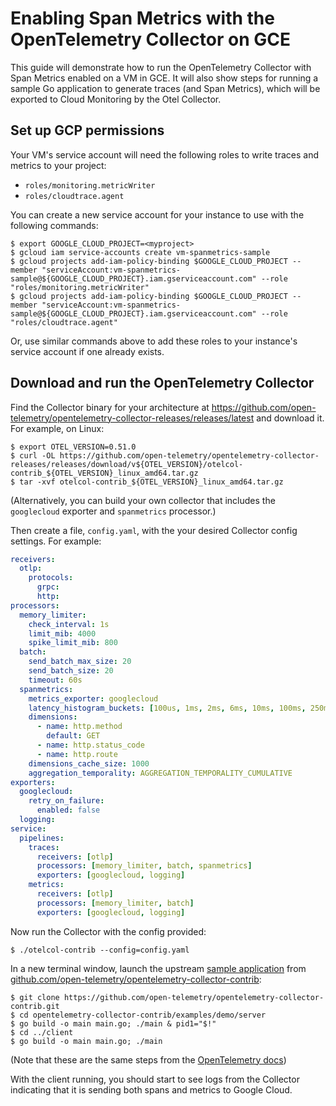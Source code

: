 # Enabling Span Metrics with the OpenTelemetry Collector on GCE

This guide will demonstrate how to run the OpenTelemetry Collector with Span Metrics enabled on 
a VM in GCE. It will also show steps for running a sample Go application to generate traces (and 
Span Metrics), which will be exported to Cloud Monitoring by the Otel Collector.

## Set up GCP permissions

Your VM's service account will need the following roles to write traces and metrics to your project:

* `roles/monitoring.metricWriter`
* `roles/cloudtrace.agent`

You can create a new service account for your instance to use with the following commands:

```
$ export GOOGLE_CLOUD_PROJECT=<myproject>
$ gcloud iam service-accounts create vm-spanmetrics-sample
$ gcloud projects add-iam-policy-binding $GOOGLE_CLOUD_PROJECT --member "serviceAccount:vm-spanmetrics-sample@${GOOGLE_CLOUD_PROJECT}.iam.gserviceaccount.com" --role "roles/monitoring.metricWriter"
$ gcloud projects add-iam-policy-binding $GOOGLE_CLOUD_PROJECT --member "serviceAccount:vm-spanmetrics-sample@${GOOGLE_CLOUD_PROJECT}.iam.gserviceaccount.com" --role "roles/cloudtrace.agent"
```

Or, use similar commands above to add these roles to your instance's service account if one already exists.

## Download and run the OpenTelemetry Collector

Find the Collector binary for your architecture at https://github.com/open-telemetry/opentelemetry-collector-releases/releases/latest 
and download it. For example, on Linux:

```
$ export OTEL_VERSION=0.51.0
$ curl -OL https://github.com/open-telemetry/opentelemetry-collector-releases/releases/download/v${OTEL_VERSION}/otelcol-contrib_${OTEL_VERSION}_linux_amd64.tar.gz
$ tar -xvf otelcol-contrib_${OTEL_VERSION}_linux_amd64.tar.gz
```

(Alternatively, you can build your own collector that includes the `googlecloud` exporter and `spanmetrics` processor.)

Then create a file, `config.yaml`, with the your desired Collector config settings. For example:

```yaml
receivers:
  otlp:
    protocols:
      grpc:
      http:
processors:
  memory_limiter:
    check_interval: 1s
    limit_mib: 4000
    spike_limit_mib: 800
  batch:
    send_batch_max_size: 20
    send_batch_size: 20
    timeout: 60s
  spanmetrics:
    metrics_exporter: googlecloud
    latency_histogram_buckets: [100us, 1ms, 2ms, 6ms, 10ms, 100ms, 250ms, 500ms, 1s]
    dimensions:
      - name: http.method
        default: GET
      - name: http.status_code
      - name: http.route
    dimensions_cache_size: 1000
    aggregation_temporality: AGGREGATION_TEMPORALITY_CUMULATIVE
exporters:
  googlecloud:
    retry_on_failure:
      enabled: false
  logging:
service:
  pipelines:
    traces:
      receivers: [otlp]
      processors: [memory_limiter, batch, spanmetrics]
      exporters: [googlecloud, logging]
    metrics:
      receivers: [otlp]
      processors: [memory_limiter, batch]
      exporters: [googlecloud, logging]
```

Now run the Collector with the config provided:

```
$ ./otelcol-contrib --config=config.yaml
```

In a new terminal window, launch the upstream [sample application](https://github.com/open-telemetry/opentelemetry-collector-contrib/tree/c279ee8/examples/demo) 
from [github.com/open-telemetry/opentelemetry-collector-contrib](https://github.com/open-telemetry/opentelemetry-collector-contrib):

```
$ git clone https://github.com/open-telemetry/opentelemetry-collector-contrib.git
$ cd opentelemetry-collector-contrib/examples/demo/server
$ go build -o main main.go; ./main & pid1="$!"
$ cd ../client
$ go build -o main main.go; ./main
```

(Note that these are the same steps from the [OpenTelemetry docs](https://opentelemetry.io/docs/collector/getting-started/#local))

With the client running, you should start to see logs from the Collector indicating that it is sending 
both spans and metrics to Google Cloud.
